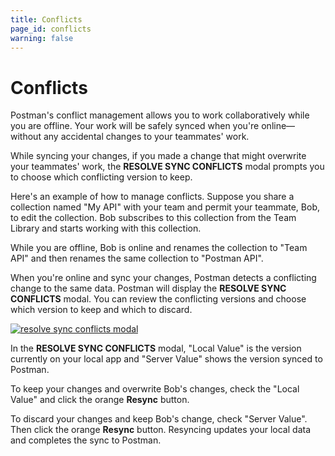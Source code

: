 ```yaml
---
title: Conflicts
page_id: conflicts
warning: false
---
```


# Conflicts

Postman's conflict management allows you to work collaboratively while you are offline. Your work will be safely synced when you're online—without any accidental changes to your teammates' work.

While syncing your changes, if you made a change that might overwrite your teammates' work, the **RESOLVE SYNC CONFLICTS** modal prompts you to choose which conflicting version to keep.

Here's an example of how to manage conflicts. Suppose you share a collection named "My API" with your team and permit your teammate, Bob, to edit the collection. Bob subscribes to this collection from the Team Library and starts working with this collection.

While you are offline, Bob is online and renames the collection to "Team API" and then renames the same collection to "Postman API".

When you're online and sync your changes, Postman detects a conflicting change to the same data. Postman will display the **RESOLVE SYNC CONFLICTS** modal. You can review the conflicting versions and choose which version to keep and which to discard.

[![resolve sync conflicts modal](https://s3.amazonaws.com/postman-static-getpostman-com/postman-docs/59029599.png)](https://s3.amazonaws.com/postman-static-getpostman-com/postman-docs/59029599.png)

In the **RESOLVE SYNC CONFLICTS** modal, "Local Value" is the version currently on your local app and "Server Value" shows the version synced to Postman.

To keep your changes and overwrite Bob's changes, check the "Local Value" and click the orange **Resync** button.

To discard your changes and keep Bob's change, check "Server Value". Then click the orange **Resync** button. Resyncing updates your local data and completes the sync to Postman.

